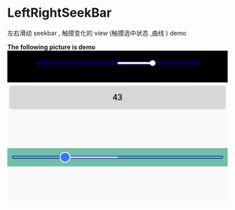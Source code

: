 # LeftRightSeekBar
左右滑动 seekbar , 触摸变化的 view (触摸选中状态 ,曲线 ) demo
  
  **The following picture is demo**
![](https://github.com/kjergit/LeftRightSeekBar/blob/master/IMG_20180809_120958.png?raw=true)
